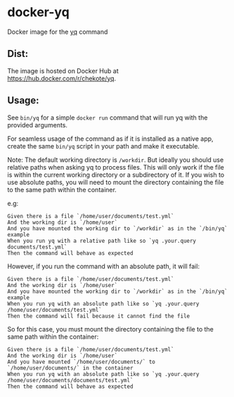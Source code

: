 # docker-yq
Docker image for the [yq](https://github.com/mikefarah/yq) command

## Dist:
The image is hosted on Docker Hub at https://hub.docker.com/r/chekote/yq.

## Usage:
See `bin/yq` for a simple `docker run` command that will run yq with the provided arguments.

For seamless usage of the command as if it is installed as a native app, create the same `bin/yq` script in your path and make it executable.

Note: The default working directory is `/workdir`. But ideally you should use relative paths when asking yq to process files. This will only work if the file is within the current working directory or a subdirectory of it. If you wish to use absolute paths, you will need to mount the directory containing the file to the same path within the container.

e.g:

```gherkin
Given there is a file `/home/user/documents/test.yml`
And the working dir is `/home/user`
And you have mounted the working dir to `/workdir` as in the `/bin/yq` example
When you run yq with a relative path like so `yq .your.query documents/test.yml`
Then the command will behave as expected
```

However, if you run the command with an absolute path, it will fail:

```gherkin
Given there is a file `/home/user/documents/test.yml`
And the working dir is `/home/user`
And you have mounted the working dir to `/workdir` as in the `/bin/yq` example
When you run yq with an absolute path like so `yq .your.query /home/user/documents/test.yml`
Then the command will fail because it cannot find the file
```

So for this case, you must mount the directory containing the file to the same path within the container:

```gherkin
Given there is a file `/home/user/documents/test.yml`
And the working dir is `/home/user`
And you have mounted `/home/user/documents/` to `/home/user/documents/` in the container
When you run yq with an absolute path like so `yq .your.query /home/user/documents/documents/test.yml`
Then the command will behave as expected
```
